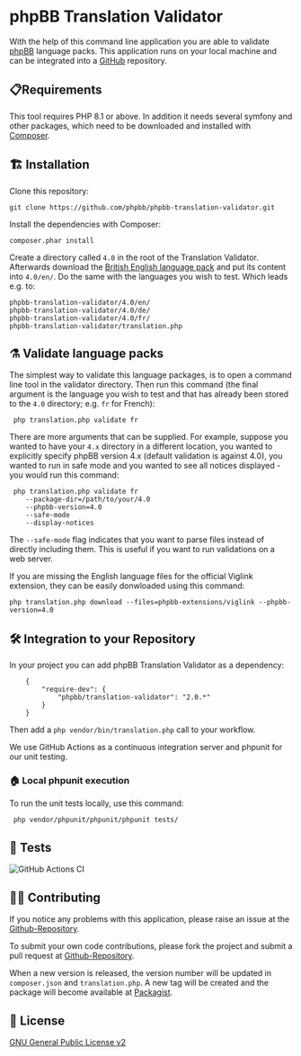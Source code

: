 # phpBB Translation Validator

With the help of this command line application you are able 
to validate [phpBB](https://www.phpbb.com) language packs. 
This application runs on your local machine and can be integrated
into a [GitHub](https://www.github.com) repository. 

## 📋Requirements

This tool requires PHP 8.1 or above. In addition it needs several
symfony and other packages, which need to be downloaded and installed with [Composer](https://getcomposer.org).


## 🏗️ Installation

Clone this repository:

    git clone https://github.com/phpbb/phpbb-translation-validator.git
  
Install the dependencies with Composer: 

    composer.phar install

Create a directory called `4.0` in the root of the Translation Validator. Afterwards download 
the [British English language pack](http://www.phpbb.com/customise/db/translation/british_english/) 
and put its content into ``4.0/en/``. Do the same with the languages you wish to test. Which leads e.g. to:

    phpbb-translation-validator/4.0/en/
    phpbb-translation-validator/4.0/de/
    phpbb-translation-validator/4.0/fr/
    phpbb-translation-validator/translation.php

## ⚗️ Validate language packs

The simplest way to validate this language packages, 
is to open a command line tool in the validator directory. 
Then run this command (the final argument is the language you wish to test and that has already been stored to the `4.0` directory; e.g. `fr` for French):

     php translation.php validate fr

There are more arguments that can be supplied. For example, suppose you wanted to have your `4.x` directory in a different location, you wanted to explicitly specify phpBB version 4.x (default validation is against 4.0), you wanted to run in safe mode and you wanted to see all notices displayed - you would run this command:

     php translation.php validate fr 
        --package-dir=/path/to/your/4.0 
        --phpbb-version=4.0 
        --safe-mode 
        --display-notices

The `--safe-mode` flag indicates that you want to parse files instead of directly including them. 
This is useful if you want to run validations on a web server.

If you are missing the English language files for the official Viglink extension, 
they can be easily donwloaded using this command:

    php translation.php download --files=phpbb-extensions/viglink --phpbb-version=4.0

## 🛠️ Integration to your Repository

In your project you can add phpBB Translation Validator as a dependency:

		{
			"require-dev": {
				"phpbb/translation-validator": "2.0.*"
			}
		}

Then add a `php vendor/bin/translation.php` call to your workflow.

We use GitHub Actions as a continuous integration server and phpunit for our unit testing.

### 🏠 Local phpunit execution

To run the unit tests locally, use this command:

     php vendor/phpunit/phpunit/phpunit tests/

## 🤖 Tests

![GitHub Actions CI](https://github.com/phpbb/phpbb-translation-validator/actions/workflows/phpunit.yaml/badge.svg?branch=master)

## 🧑‍💻 Contributing

If you notice any problems with this application, please raise an issue at the [Github-Repository](https://github.com/phpbb/phpbb-translation-validator/issues).

To submit your own code contributions, please fork the project and submit a pull request at [Github-Repository](https://github.com/phpbb/phpbb-translation-validator/pulls).

When a new version is released, the version number will be updated in `composer.json` and `translation.php`. A new tag will be created and the package will become available at [Packagist](https://packagist.org/packages/phpbb/translation-validator).

## 📜 License

[GNU General Public License v2](license.txt)
